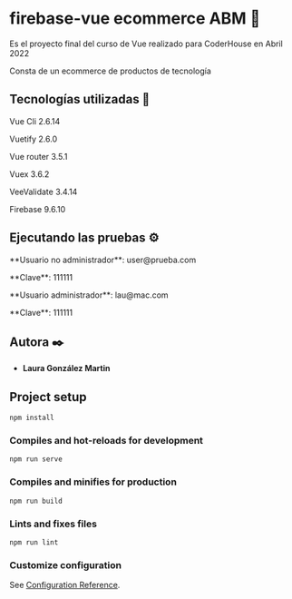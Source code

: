 # firebase-vue ecommerce ABM 🌟
<p>Es el proyecto final del curso de Vue realizado para CoderHouse en Abril 2022</p>
<p>Consta de un ecommerce de productos de tecnología</p>

## Tecnologías utilizadas 🚀
<p>Vue Cli 2.6.14</p>
<p>Vuetify 2.6.0</p>
<p>Vue router 3.5.1</p>
<p>Vuex 3.6.2</p>
<p>VeeValidate 3.4.14</p>
<p>Firebase 9.6.10<p>

## Ejecutando las pruebas ⚙️
<p>**Usuario no administrador**: user@prueba.com</p>
<p>**Clave**: 111111</p>
<p>**Usuario administrador**: lau@mac.com</p>
<p>**Clave**: 111111</p>

## Autora ✒️
* **Laura González Martin**



## Project setup
```
npm install
```

### Compiles and hot-reloads for development
```
npm run serve
```

### Compiles and minifies for production
```
npm run build
```

### Lints and fixes files
```
npm run lint
```

### Customize configuration
See [Configuration Reference](https://cli.vuejs.org/config/).
